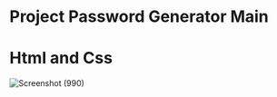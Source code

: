 # Project Password Generator Main

# Html and Css

![Screenshot (990)](https://github.com/JuanCruzGiorda/projects_html/assets/114437428/f5b66e8d-32de-4ff1-b656-6e7729611ecc)

